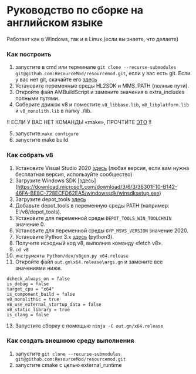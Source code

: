 # Руководство по сборке на английском языке

Работает как в Windows, так и в Linux (если вы знаете, что делаете)

### Как построить
1. запустите в cmd или терминале `git clone --recurse-submodules git@github.com:ResourceMod/resourcemod.git`, если у вас есть git.
Если у вас нет git, скачайте его [здесь](https://git-scm.com/)
2. Установите переменные среды HL2SDK и MMS_PATH (полные пути).
3. Откройте файл AMBuildScript и замените значения в extra_includes полными путями.
4. Соберите движок v8 и поместите `v8_libbase.lib`, `v8_libplatform.lib` и `v8_monolith.lib` в папку ./lib.

!! ЕСЛИ У ВАС НЕТ КОМАНДЫ «make», ПРОЧТИТЕ [ЭТО](https://medium.com/@samsorrahman/how-to-run-a-makefile-in-windows-b4d115d7c516) !!

5. запустите `make configure`
6. запустите make build

### Как собрать v8
1. Установите Visual Studio 2020 [здесь](https://my.visualstudio.com/Downloads) (любая версия, если вам нужна бесплатная версия, используйте сообщество)
2. Загрузите Windows SDK [здесь] (https://download.microsoft.com/download/3/6/3/36301F10-B142-46FA-BE8C-728ECFD62EA5/windowssdk/winsdksetup.exe)
3. Загрузите depot_tools [здесь](https://storage.googleapis.com/chrome-infra/depot_tools.zip)
4. Добавьте depot_tools в переменную среды PATH (например: E:/v8/depot_tools).
5. Установите для переменной среды `DEPOT_TOOLS_WIN_TOOLCHAIN` значение 0.
6. Установите для переменной среды `GYP_MSVS_VERSION` значение 2020.
7. Установите Python 3.x [здесь](https://www.python.org/) (python3).
8. Получите исходный код v8, выполнив команду «fetch v8».
9. `cd v8`
10. `инструменты Python/dev/v8gen.py x64.release`
11. Откройте файл `out.gn\x64.release\args.gn` и замените все значениями ниже.
```
dcheck_always_on = false
is_debug = false
target_cpu = "x64"
is_component_build = false
v8_monolithic = true
v8_use_external_startup_data = false
v8_static_library = true
is_clang = false
```
13. Запустите сборку с помощью `ninja -C out.gn/x64.release`


### Как создать внешнюю среду выполнения
1. запустите `git clone --recurse-submodules git@github.com:ResourceMod/resourcemod.git`
2. запустите cmake с целью external_runtime

